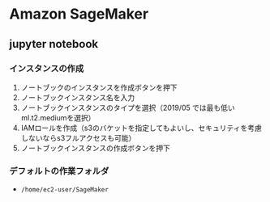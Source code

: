 # Amazon SageMaker
## jupyter notebook
### インスタンスの作成
  1. ノートブックのインスタンスを作成ボタンを押下
  1. ノートブックインスタンス名を入力
  1. ノートブックインスタンスのタイプを選択（2019/05 では最も低いml.t2.mediumを選択）
  1. IAMロールを作成（s3のバケットを指定してもよいし、セキュリティを考慮しないならs3フルアクセスも可能）
  1. ノートブックインスタンスの作成ボタンを押下
### デフォルトの作業フォルダ
  - `/home/ec2-user/SageMaker`
